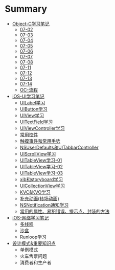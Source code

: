 # Summary

* [Object-C学习笔记](README.md)
    * [07-02](07-02.md)
    * [07-03](07-03.md)
    * [07-04](07-04.md)
    * [07-05](07-05.md)
    * [07-06](07-06.md)
    * [07-07](07-07.md)
    * [07-08](07-08.md)
    * [07-11](07-11.md)
    * [07-12](07-12.md)
    * [07-13](07-13.md)
    * [07-14](07-14.md)
    * [OC-流程](ocliuchengmd_md.md)
* [iOS-UI学习笔记](ios-uixue_xi_bi_ji.md)
    * [UILabel学习](UILabel.md)
    * [UIButton学习](UIButton.md)
    * [UIView学习](uiview.md)
    * [UITextField学习](uitextfield学习.md)
    * [UIViewController学习](viewcontroller学习.md)
    * [常用控件](常用控件.md)
    * [触摸事件和常用手势](触摸事件和常用手势.md)
    * [NSUserDefaults和UITabbarController](nsuserdefaults和uitabbarcontroller.md)
    * [UIScrollView学习](uiscrollview学习.md)
    * [UITableView学习-01](uitableview.md)
    * [UITableView学习-02](uitableview学习-02.md)
    * [UITableView学习-03](uitableview学习-03.md)
    * [xib和storyboard学习](xib和storyboard学习.md)
    * [UICollectionView学习](collectionview学习.md)
    * [KVC&KVO学习](kvckvo学习.md)
    * [补充动画\(转场动画\)](补充动画转场动画.md)
    * [NSNotification通知学习](nsnotification通知学习.md)
    * [常用的属性、易犯错误、提示点、封装的方法](常用的属性、易犯错误、提示点、封装的方法.md)
* [iOS-网络学习笔记](ios-网络学习笔记.md)
    * [多线程](多线程.md)
    * [沙盒](沙盒.md)
    * Runloop学习
* [设计模式&重要知识点](设计模式重要知识点.md)
    * 单例模式
    * 火车售票问题
    * 消费者和生产者

